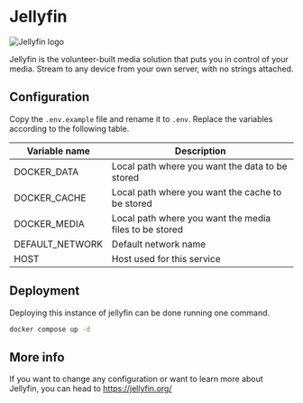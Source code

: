 # Jellyfin

![Jellyfin logo](https://upload.wikimedia.org/wikipedia/commons/thumb/f/f5/Jelly-banner-light.svg/2560px-Jelly-banner-light.svg.png)

Jellyfin is the volunteer-built media solution that puts you in control of your media. Stream to any device from your own server, with no strings attached.

## Configuration

Copy the `.env.example` file and rename it to `.env`. Replace the variables according to the following table.

| Variable name           | Description                                      |
|-------------------------|---------------------------------------------------------|
| DOCKER_DATA             | Local path where you want the data to be stored         |
| DOCKER_CACHE            | Local path where you want the cache to be stored        |
| DOCKER_MEDIA            | Local path where you want the media files to be stored  |
| DEFAULT_NETWORK         | Default network name                                    |
| HOST                    | Host used for this service                              |

## Deployment

Deploying this instance of jellyfin can be done running one command.

```bash
docker compose up -d
```

## More info

If you want to change any configuration or want to learn more about Jellyfin, you can head to https://jellyfin.org/